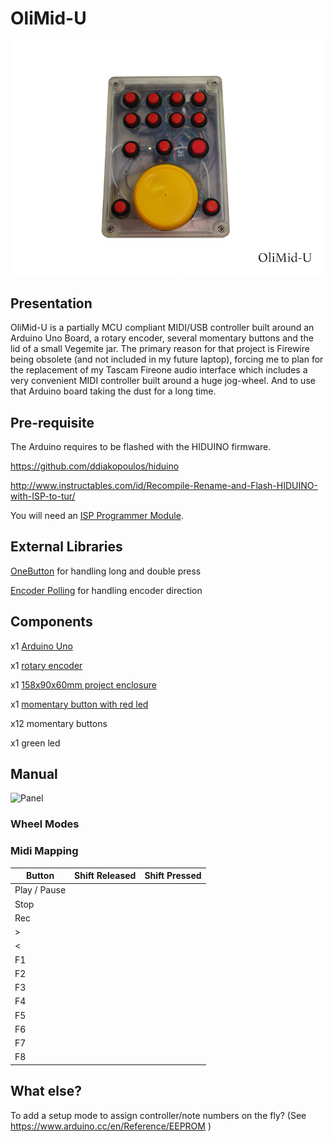 # OliMid-U

![OliMid-U](https://github.com/oliou/OliMid-U/blob/master/OliMid-U%20small.JPG?raw=true)


## Presentation

OliMid-U is a partially MCU compliant MIDI/USB controller built around an Arduino Uno Board, a rotary encoder, several momentary buttons and the lid of a small Vegemite jar. 
The primary reason for that project is Firewire being obsolete (and not included in my future laptop), forcing me to plan for the replacement of my Tascam Fireone audio interface which includes a very convenient MIDI controller built around a huge jog-wheel. And to use that Arduino board taking the dust for a long time.

## Pre-requisite 

The Arduino requires to be flashed with the HIDUINO firmware.

https://github.com/ddiakopoulos/hiduino

http://www.instructables.com/id/Recompile-Rename-and-Flash-HIDUINO-with-ISP-to-tur/  

You will need an [ISP Programmer Module](http://www.ebay.com.au/itm/AVR-USB-Tiny-ISP-Programmer-Module-USB-Download-Interface-Board-For-Arduino-OK-/281823675251?hash=item419e000373:g:2z8AAOSw9mFWGKyc).

## External Libraries

[OneButton](https://github.com/mathertel/OneButton) for handling long and double press

[Encoder Polling](https://github.com/frodofski/Encoder_Polling) for handling encoder direction


## Components

x1 [Arduino Uno](http://www.ebay.com.au/itm/Arduino-UNO-R3-Arduino-Clone-Compatible-Uno-R3-USB-Cable-AU-Stock-/131606915147?hash=item1ea462284b:g:BBgAAOSwpLNYADtu)

x1 [rotary encoder](http://www.ebay.com.au/itm/Rotary-Encoder-Module-Brick-Sensor-Development-Board-Test-For-Arduino-New-OG-/281937129178?hash=item41a4c32eda:g:S~IAAOSwFNZWwqfc)

x1 [158x90x60mm project enclosure](http://www.ebay.com.au/itm/Plastic-Waterproof-Cover-Clear-Electronic-Project-Box-Enclosure-Case-158x90x60mm-/282179016699?hash=item41b32e17fb:g:AWEAAOSwAuZX1qnb)

x1 [momentary button with red led](http://www.ebay.com.au/itm/2-Pcs-4-Terminals-Red-LED-Lamp-Momentary-Push-Button-Switch-DC-3V-DW-/291688533314?hash=item43e9fdcd42:g:OjoAAOSwKtVWxs7V)

x12 momentary buttons

x1 green led

## Manual

![Panel](https://github.com/oliou/OliMid-U/blob/master/panel.jpg?raw=true)

### Wheel Modes


### Midi Mapping

Button       | Shift Released| Shift Pressed
------------ | ------------- | -------------
Play / Pause | | 
Stop | |
Rec | |  
> | | 
< | | 
F1 | | 
F2 | | 
F3 | | 
F4 | | 
F5 | | 
F6 | | 
F7 | | 
F8 | | 


## What else?

To add a setup mode to assign controller/note numbers on the fly? (See https://www.arduino.cc/en/Reference/EEPROM )
